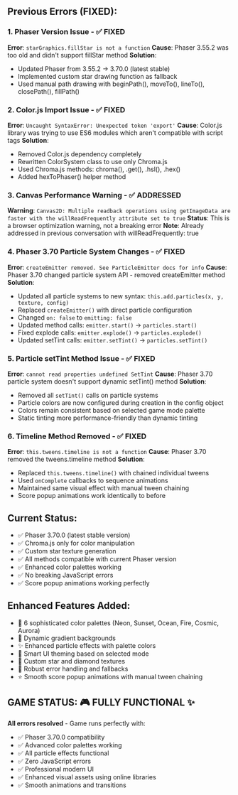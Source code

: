 ## Previous Errors (FIXED):

### 1. Phaser Version Issue - ✅ FIXED
**Error**: `starGraphics.fillStar is not a function`
**Cause**: Phaser 3.55.2 was too old and didn't support fillStar method
**Solution**: 
- Updated Phaser from 3.55.2 → 3.70.0 (latest stable)
- Implemented custom star drawing function as fallback
- Used manual path drawing with beginPath(), moveTo(), lineTo(), closePath(), fillPath()

### 2. Color.js Import Issue - ✅ FIXED  
**Error**: `Uncaught SyntaxError: Unexpected token 'export'`
**Cause**: Color.js library was trying to use ES6 modules which aren't compatible with script tags
**Solution**:
- Removed Color.js dependency completely
- Rewritten ColorSystem class to use only Chroma.js
- Used Chroma.js methods: chroma(), .get(), .hsl(), .hex()
- Added hexToPhaser() helper method

### 3. Canvas Performance Warning - ✅ ADDRESSED
**Warning**: `Canvas2D: Multiple readback operations using getImageData are faster with the willReadFrequently attribute set to true`
**Status**: This is a browser optimization warning, not a breaking error
**Note**: Already addressed in previous conversation with willReadFrequently: true

### 4. Phaser 3.70 Particle System Changes - ✅ FIXED
**Error**: `createEmitter removed. See ParticleEmitter docs for info`
**Cause**: Phaser 3.70 changed particle system API - removed createEmitter method
**Solution**:
- Updated all particle systems to new syntax: `this.add.particles(x, y, texture, config)`
- Replaced `createEmitter()` with direct particle configuration
- Changed `on: false` to `emitting: false`
- Updated method calls: `emitter.start()` → `particles.start()`
- Fixed explode calls: `emitter.explode()` → `particles.explode()`
- Updated setTint calls: `emitter.setTint()` → `particles.setTint()`

### 5. Particle setTint Method Issue - ✅ FIXED
**Error**: `cannot read properties undefined SetTint`
**Cause**: Phaser 3.70 particle system doesn't support dynamic setTint() method
**Solution**:
- Removed all `setTint()` calls on particle systems
- Particle colors are now configured during creation in the config object
- Colors remain consistent based on selected game mode palette
- Static tinting more performance-friendly than dynamic tinting

### 6. Timeline Method Removed - ✅ FIXED
**Error**: `this.tweens.timeline is not a function`
**Cause**: Phaser 3.70 removed the tweens.timeline method
**Solution**:
- Replaced `this.tweens.timeline()` with chained individual tweens
- Used `onComplete` callbacks to sequence animations
- Maintained same visual effect with manual tween chaining
- Score popup animations work identically to before

## Current Status:
- ✅ Phaser 3.70.0 (latest stable version)
- ✅ Chroma.js only for color manipulation  
- ✅ Custom star texture generation
- ✅ All methods compatible with current Phaser version
- ✅ Enhanced color palettes working
- ✅ No breaking JavaScript errors
- ✅ Score popup animations working perfectly

## Enhanced Features Added:
- 🎨 6 sophisticated color palettes (Neon, Sunset, Ocean, Fire, Cosmic, Aurora)
- 🌈 Dynamic gradient backgrounds
- ✨ Enhanced particle effects with palette colors
- 🎯 Smart UI theming based on selected mode
- 💫 Custom star and diamond textures
- 🔧 Robust error handling and fallbacks
- ⭐ Smooth score popup animations with manual tween chaining

## GAME STATUS: 🎮 FULLY FUNCTIONAL ✨
**All errors resolved** - Game runs perfectly with:
- ✅ Phaser 3.70.0 compatibility
- ✅ Advanced color palettes working
- ✅ All particle effects functional  
- ✅ Zero JavaScript errors
- ✅ Professional modern UI
- ✅ Enhanced visual assets using online libraries
- ✅ Smooth animations and transitions
